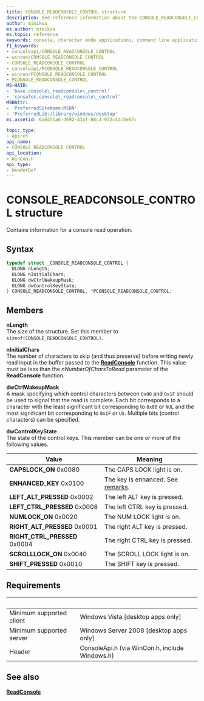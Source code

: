 ```yaml
---
title: CONSOLE_READCONSOLE_CONTROL structure
description: See reference information about the CONSOLE_READCONSOLE_CONTROL structure, which contains information for a console read operation.
author: miniksa
ms.author: miniksa
ms.topic: reference
keywords: console, character mode applications, command line applications, terminal applications, console api
f1_keywords: 
- consoleapi/CONSOLE_READCONSOLE_CONTROL
- wincon/CONSOLE_READCONSOLE_CONTROL
- CONSOLE_READCONSOLE_CONTROL
- consoleapi/PCONSOLE_READCONSOLE_CONTROL
- wincon/PCONSOLE_READCONSOLE_CONTROL
- PCONSOLE_READCONSOLE_CONTROL
MS-HAID:
- 'base.console\_readconsole\_control'
- 'consoles.console\_readconsole\_control'
MSHAttr:
- 'PreferredSiteName:MSDN'
- 'PreferredLib:/library/windows/desktop'
ms.assetid: 6a8451a6-d692-43af-88c4-972c4dc5e07c

topic_type:
- apiref
api_name:
- CONSOLE_READCONSOLE_CONTROL
api_location:
- WinCon.h
api_type:
- HeaderDef
---
```


# CONSOLE\_READCONSOLE\_CONTROL structure

Contains information for a console read operation.

## Syntax

```C
typedef struct _CONSOLE_READCONSOLE_CONTROL {
  ULONG nLength;
  ULONG nInitialChars;
  ULONG dwCtrlWakeupMask;
  ULONG dwControlKeyState;
} CONSOLE_READCONSOLE_CONTROL, *PCONSOLE_READCONSOLE_CONTROL;
```

## Members

**nLength**  
The size of the structure. Set this member to `sizeof(CONSOLE_READCONSOLE_CONTROL)`.

**nInitialChars**  
The number of characters to skip (and thus preserve) before writing newly read input in the buffer passed to the [**ReadConsole**](readconsole.md) function. This value must be less than the *nNumberOfCharsToRead* parameter of the **ReadConsole** function.

**dwCtrlWakeupMask**  
A mask specifying which control characters between `0x00` and `0x1F` should be used to signal that the read is complete. Each bit corresponds to a character with the least significant bit corresponding to `0x00` or `NUL` and the most significant bit corresponding to `0x1F` or `US`. Multiple bits (control characters) can be specified.

**dwControlKeyState**  
The state of the control keys. This member can be one or more of the following values.

| Value | Meaning |
|-|-|
| **CAPSLOCK_ON** 0x0080 | The CAPS LOCK light is on. |
| **ENHANCED_KEY** 0x0100 | The key is enhanced. See [remarks](key-event-record-str.md#remarks). |
| **LEFT_ALT_PRESSED** 0x0002 | The left ALT key is pressed. |
| **LEFT_CTRL_PRESSED** 0x0008 | The left CTRL key is pressed. |
| **NUMLOCK_ON** 0x0020 | The NUM LOCK light is on. |
| **RIGHT_ALT_PRESSED** 0x0001 | The right ALT key is pressed. |
| **RIGHT_CTRL_PRESSED** 0x0004 | The right CTRL key is pressed. |
| **SCROLLLOCK_ON** 0x0040 | The SCROLL LOCK light is on. |
| **SHIFT_PRESSED** 0x0010 | The SHIFT key is pressed. |

## Requirements

| &nbsp; | &nbsp; |
|-|-|
| Minimum supported client | Windows Vista \[desktop apps only\] |
| Minimum supported server | Windows Server 2008 \[desktop apps only\] |
| Header | ConsoleApi.h (via WinCon.h, include Windows.h) |

## See also

[**ReadConsole**](readconsole.md)
